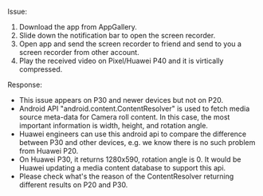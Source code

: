 Issue: 
1. Download the app from AppGallery.
2. Slide down the notification bar to open the screen recorder.
3. Open app and send the screen recorder to friend and send to you a screen recorder from other account.
4. Play the received video on Pixel/Huawei P40 and it is virtically compressed.

Response:
- This issue appears on P30 and newer devices but not on P20.
- Android API "android.content.ContentResolver" is used to fetch media source meta-data for Camera roll content. In this case, the most important information is width, height, and rotation angle.
- Huawei engineers can use this android api to compare the difference between P30 and other devices, e.g. we know there is no such problem from Huawei P20.
- On Huawei P30, it returns 1280x590, rotation angle is 0. It would be Huawei updating a media content database to support this api.
- Please check what's the reason of the ContentResolver returning different results on P20 and P30.
